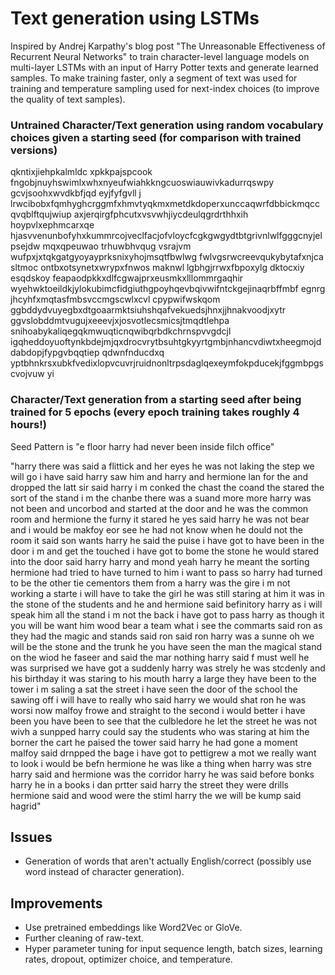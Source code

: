 # Text generation using LSTMs

Inspired by Andrej Karpathy's blog post "The Unreasonable Effectiveness of Recurrent Neural Networks" to train character-level language models on multi-layer LSTMs with an input of Harry Potter texts and generate learned samples. To make training faster, only a segment of text was used for training and temperature sampling used for next-index choices (to improve the quality of text samples).

### Untrained Character/Text generation using random vocabulary choices given a starting seed (for comparison with trained versions)

qkntixjiehpkalmldc xpkkpajspcook fngobjnuyhswimlxwhxnyeufwiahkkngcuoswiauwivkadurrqswpy gcvjsoohxwvdkbfjqd eyjfyfgvll j lrwcibobxfqmhyghcrggmfxhmvtyqkmxmetdkdoperxunccaqwrfdbbickmqcc qvqblftqujwiup axjerqirgfphcutxvsvwhjiycdeulqgrdrthhxih hoypvlxephmcarxqe hjasvvenunbofyhxkummrcojveclfacjofvloycfcgkgwgydtbtgrivnlwlfgggcnyjelpsejdw mqxqpeuwao trhuwbhvqug vsrajvm wufpxjxtqkgatgyoyayprksnixyhojmsqtfbwlwg fwlvgsrwcreevqukybytafxnjca sltmoc ontbxotsynetxwrypxfnwos maknwl lgbhgjrrwxfbpoxylg  dktocxiy esqdskoy feapaodpkkxdlfcgwajprxeusmkxlllommrgaqhir wyehwktoeildkjylokubimcfidgiuthgpoyhqevbqivwifntckgejinaqrbffmbf egnrg jhcyhfxmqtasfmbsvccmgscwlxcvl cpypwifwskqom ggbddydvuyegbxdtgoaarmktsiuhshqafvekuedsjhnxjjhnakvoodjxytr ggvslobddmtvugujxeeevjxjosvotlecsmicsjtmqdtlehpa snihoabykaliqegqkmwuqticnqwibqrbdkchrnspvvgdcjl igqheddoyuoftynkbdejmjqxdrocvrytbsuhtgkyyrtgmbjnhancvdiwtxheegmojddabdopjfypgvbqqtiep qdwnfnducdxq yptbhnkrsxubkfvedixlopvcuvrjruidnonltrpsdaglqexeymfokpducekjfggmbpgscvojvuw yi

### Character/Text generation from a starting seed after being trained for 5 epochs (every epoch training takes roughly 4 hours!)

Seed Pattern is "e floor  harry had never been inside filch  office"

"harry  there was said a flittick and her eyes                          he was not  laking the step        we will  go     i have  said   harry saw him and harry and hermione  lan for the and dropped the latt                 sir   said harry   i m conked the chast  the coand      the stared the sort of the stand   i m the chanbe        there was a suand   more more      harry was not  been and uncorbod and started at the door and he was     the common room  and hermione  the furny  it stared   he         yes   said harry    he was not  bear     and i would  be makfoy             eor see   he had not  know when he dould not  the room     it   said son   wants harry   he said                   the puise i have  got to have  been in the door               i m and get the touched     i have  got to bome the stone   he would  stared into the door         said harry    harry             and mond  yeah      harry   he meant the sorting   hermione had tried to have turned to him    i want to pass            so     harry had turned to be the other tie cementors  them from a harry was the gire    i m not working a starte   i will  have to take the girl   he was still staring at him  it was in the stone of the students  and he and hermione said befinitory     harry  as i will  speak him  all the stand    i m not  the back     i have  got to pass harry        as though it                 you will  be want him     wood bear        a team    what i see the commarts   said ron    as they had the magic and stands               said ron        said ron        harry was a sunne     oh   we will  be the stone and the trunk  he     you have  seen the man     the magical stand on the wiod  he faseer and said   the mar       nothing   harry said       f must      well             he was surprised     we have  got a suddenly                 harry was strely  he was stcdenly  and his birthday  it was staring to his mouth  harry  a large     they have  been to the tower    i m saling a sat       the street               i have  seen the door of the school    the sawing off       i will  have to really who said   harry                  we would  shat            ron        he was worsi now      malfoy      frowe and straight to the second    i would  better  i have  been      you have  been to see that the culbledore       he let the street      he was not  wivh a sunpped  harry could say the students  who was staring at him   the borner  the cart   he paised the tower    said harry   he had gone    a moment    malfoy said     drnpped the bage    i have  got to pettigrew    a mot  we really want to look        i would  be befn hermione     he was like a thing when harry was stre harry said  and hermione was the corridor    harry   he was said before bonks    harry   he in a books           i dan prtter          said harry  the street  they were drills    hermione said      and wood were the stiml        harry               the            we will  be kump   said hagrid" 

## Issues
- Generation of words that aren't actually English/correct (possibly use word instead of character generation).

## Improvements
- Use pretrained embeddings like Word2Vec or GloVe.
- Further cleaning of raw-text.
- Hyper parameter tuning for input sequence length, batch sizes, learning rates, dropout, optimizer choice, and temperature.
